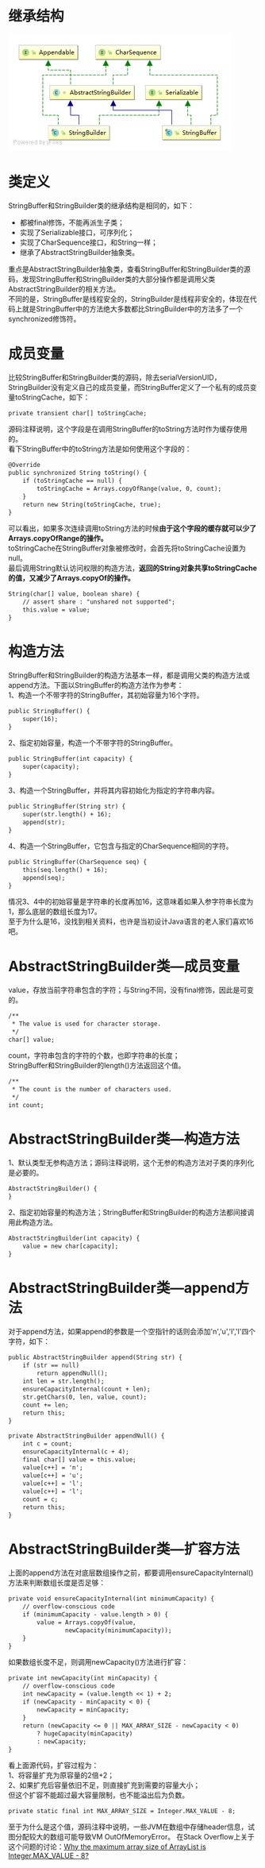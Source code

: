 # **继承结构**  
![](https://github.com/tsfeng/JavaRobot/raw/master/blog/CommonFile/StringBuffer_Builder_UML.png)  
# **类定义** 
StringBuffer和StringBuilder类的继承结构是相同的，如下： 
- 都被final修饰，不能再派生子类；
- 实现了Serializable接口，可序列化；  
- 实现了CharSequence接口，和String一样；
- 继承了AbstractStringBuilder抽象类。 
 
重点是AbstractStringBuilder抽象类，查看StringBuffer和StringBuilder类的源码，发现StringBuffer和StringBuilder类的大部分操作都是调用父类AbstractStringBuilder的相关方法。   
不同的是，StringBuffer是线程安全的，StringBuilder是线程非安全的，体现在代码上就是StringBuffer中的方法绝大多数都比StringBuilder中的方法多了一个synchronized修饰符。
# **成员变量** 
比较StringBuffer和StringBuilder类的源码，除去serialVersionUID，StringBuilder没有定义自己的成员变量，而StringBuffer定义了一个私有的成员变量toStringCache，如下：
```
private transient char[] toStringCache;
```
源码注释说明，这个字段是在调用StringBuffer的toString方法时作为缓存使用的。  
看下StringBuffer中的toString方法是如何使用这个字段的：
```
@Override
public synchronized String toString() {
    if (toStringCache == null) {
        toStringCache = Arrays.copyOfRange(value, 0, count);
    }
    return new String(toStringCache, true);
}
```
可以看出，如果多次连续调用toString方法的时候**由于这个字段的缓存就可以少了Arrays.copyOfRange的操作。**  
toStringCache在StringBuffer对象被修改时，会首先将toStringCache设置为null。  
最后调用String默认访问权限的构造方法，**返回的String对象共享toStringCache的值，又减少了Arrays.copyOf的操作。**  
```
String(char[] value, boolean share) {
    // assert share : "unshared not supported";
    this.value = value;
}
```
# **构造方法** 
StringBuffer和StringBuilder的构造方法基本一样，都是调用父类的构造方法或append方法。下面以StringBuffer的构造方法作为参考：  
1、构造一个不带字符的StringBuffer，其初始容量为16个字符。
```
public StringBuffer() {
    super(16);
}
```
2、指定初始容量，构造一个不带字符的StringBuffer。
```
public StringBuffer(int capacity) {
    super(capacity);
}
```
3、构造一个StringBuffer，并将其内容初始化为指定的字符串内容。
```
public StringBuffer(String str) {
    super(str.length() + 16);
    append(str);
}
```
4、构造一个StringBuffer，它包含与指定的CharSequence相同的字符。
```
public StringBuffer(CharSequence seq) {
    this(seq.length() + 16);
    append(seq);
}
```  
情况3、4中的初始容量是字符串的长度再加16，这意味着如果入参字符串长度为1，那么底层的数组长度为17。  
至于为什么是16，没找到相关资料，也许是当初设计Java语言的老人家们喜欢16吧。
# **AbstractStringBuilder类—成员变量**  
value，存放当前字符串包含的字符；与String不同，没有final修饰，因此是可变的。
```
/**
 * The value is used for character storage.
 */
char[] value;
```
count，字符串包含的字符的个数，也即字符串的长度；  
StringBuffer和StringBuilder的length()方法返回这个值。
```
/**
 * The count is the number of characters used.
 */
int count;
```
# **AbstractStringBuilder类—构造方法**  
1、默认类型无参构造方法；源码注释说明，这个无参的构造方法对子类的序列化是必要的。
```
AbstractStringBuilder() {
}
```
2、指定初始容量的构造方法；StringBuffer和StringBuilder的构造方法都间接调用此构造方法。
```
AbstractStringBuilder(int capacity) {
    value = new char[capacity];
}
```
# **AbstractStringBuilder类—append方法** 
对于append方法，如果append的参数是一个空指针的话则会添加'n','u','l','l'四个字符，如下：
```
public AbstractStringBuilder append(String str) {
    if (str == null)
        return appendNull();
    int len = str.length();
    ensureCapacityInternal(count + len);
    str.getChars(0, len, value, count);
    count += len;
    return this;
}
```
```
private AbstractStringBuilder appendNull() {
    int c = count;
    ensureCapacityInternal(c + 4);
    final char[] value = this.value;
    value[c++] = 'n';
    value[c++] = 'u';
    value[c++] = 'l';
    value[c++] = 'l';
    count = c;
    return this;
}
```
# **AbstractStringBuilder类—扩容方法** 
上面的append方法在对底层数组操作之前，都要调用ensureCapacityInternal()方法来判断数组长度是否足够：
```
private void ensureCapacityInternal(int minimumCapacity) {
    // overflow-conscious code
    if (minimumCapacity - value.length > 0) {
        value = Arrays.copyOf(value,
                newCapacity(minimumCapacity));
    }
}
```
如果数组长度不足，则调用newCapacity()方法进行扩容：
```
private int newCapacity(int minCapacity) {
    // overflow-conscious code
    int newCapacity = (value.length << 1) + 2;
    if (newCapacity - minCapacity < 0) {
        newCapacity = minCapacity;
    }
    return (newCapacity <= 0 || MAX_ARRAY_SIZE - newCapacity < 0)
        ? hugeCapacity(minCapacity)
        : newCapacity;
}
```
看上面源代码，扩容过程为：  
1、将容量扩充为原容量的2倍+2；  
2、如果扩充后容量依旧不足，则直接扩充到需要的容量大小；  
但这个扩容不能超过最大容量限制，也不能溢出后为负数。
```
private static final int MAX_ARRAY_SIZE = Integer.MAX_VALUE - 8;
```
至于为什么是这个值，源码注释中说明，一些JVM在数组中存储header信息，试图分配较大的数组可能导致VM OutOfMemoryError。
在Stack Overflow上关于这个问题的讨论：[Why the maximum array size of ArrayList is Integer.MAX_VALUE - 8?](https://stackoverflow.com/questions/35756277/why-the-maximum-array-size-of-arraylist-is-integer-max-value-8)







